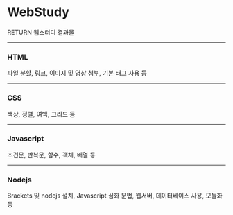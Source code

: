# WebStudy  
RETURN 웹스터디 결과물   

--------------------

### HTML   
파일 분할, 링크, 이미지 및 영상 첨부, 기본 태그 사용 등   

----------------------
### CSS     
색상, 정렬, 여백, 그리드 등   

----------------------
### Javascript  
조건문, 반복문, 함수, 객체, 배열 등   

----------------------
### Nodejs   
Brackets 및 nodejs 설치, Javascript 심화 문법, 웹서버, 데이터베이스 사용, 모듈화 등

